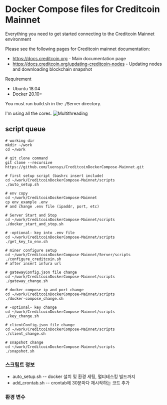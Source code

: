 # Docker Compose files for Creditcoin Mainnet

Everything you need to get started connecting to the Creditcoin Mainnet environment

Please see the following pages for Creditcoin mainnet documentation:

- https://docs.creditcoin.org - Main documentation page
- https://docs.creditcoin.org/updating-creditcoin-nodes - Updating nodes and downloading blockchain snapshot

Requirement

- Ubuntu 18.04
- Docker 20.10+

You must run build.sh in the ./Server directory.

I'm using all the cores.
![Multithreading](https://user-images.githubusercontent.com/19469291/128811623-c0c66a92-8150-455a-b3a6-e6cd96adb0d3.png)

## script queue

```
# working dir
mkdir ~/work
cd ~/work

# git clone command
git clone --recursive https://github.com/luensys/CreditcoinDockerCompose-Mainnet.git

# first setup script (bashrc insert include)
cd ~/work/CreditcoinDockerCompose-Mainnet/scripts
./auto_setup.sh

# env copy
cd ~/work/CreditcoinDockerCompose-Mainnet
cp env_example .env
# and change .env file (ipaddr, port, etc)

# Server Start and Stop
cd ~/work/CreditcoinDockerCompose-Mainnet/scripts
./docker_start_and_stop.sh

# -optional- key into .env file
cd ~/work/CreditcoinDockerCompose-Mainnet/scripts
./get_key_to_env.sh

# miner configure setup
cd ~/work/CreditcoinDockerCompose-Mainnet/Server/scripts
./configure_creditcoin.sh
# after insert infura url

# gatewayConfig.json file change
cd ~/work/CreditcoinDockerCompose-Mainnet/scripts
./gateway_change.sh

# docker-compose ip and port change
cd ~/work/CreditcoinDockerCompose-Mainnet/scripts
./docker-compose_change.sh

# -optional- key change
cd ~/work/CreditcoinDockerCompose-Mainnet/scripts
./key_change.sh

# clientConfig.json file change
cd ~/work/CreditcoinDockerCompose-Mainnet/scripts
./client_change.sh

# snapshot change
cd ~/work/CreditcoinDockerCompose-Mainnet/scripts
./snapshot.sh

```

### 스크립트 정보

- auto_setup.sh
  -- docker 설치 및 환경 세팅, 멀티테스킹 빌드까지
- add_crontab.sh
  -- crontab에 30분마다 재시작하는 코드 추가

### 환경 변수
